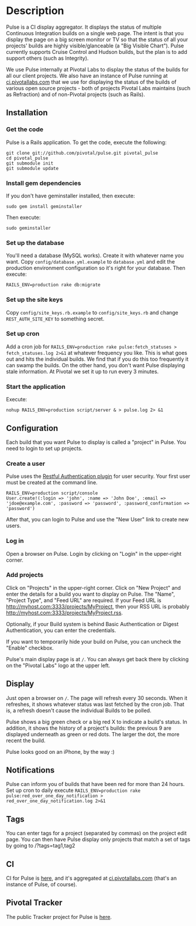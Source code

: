 Description
===========

Pulse is a CI display aggregator. It displays the status of multiple Continuous Integration builds on a single web page.
The intent is that you display the page on a big screen monitor or TV so that the status of all your projects' builds
are highly visible/glanceable (a "Big Visible Chart"). Pulse currently supports Cruise Control and Hudson builds, but the plan
is to add support others (such as Integrity).

We use Pulse internally at Pivotal Labs to display the status of the builds for all our client projects. We also have an
instance of Pulse running at [ci.pivotallabs.com](http://ci.pivotallabs.com) that we use for displaying the status of the builds of various
open source projects - both of projects Pivotal Labs maintains (such as Refraction) and of non-Pivotal projects (such as
Rails).

## Installation

### Get the code

Pulse is a Rails application. To get the code, execute the following:

    git clone git://github.com/pivotal/pulse.git pivotal_pulse
    cd pivotal_pulse
    git submodule init
    git submodule update

### Install gem dependencies

If you don't have geminstaller installed, then execute:

    sudo gem install geminstaller

Then execute:

    sudo geminstaller

### Set up the database

You'll need a database (MySQL works). Create it with whatever name you want. Copy `config/database.yml.example` to
`database.yml` and edit the production environment configuration so it's right for your database. Then execute:

    RAILS_ENV=production rake db:migrate

### Set up the site keys

Copy `config/site_keys.rb.example` to `config/site_keys.rb` and change `REST_AUTH_SITE_KEY` to something secret.

### Set up cron

Add a cron job for `RAILS_ENV=production rake pulse:fetch_statuses > fetch_statuses.log 2>&1` at whatever frequency you
like. This is what goes out and hits the individual builds. We find that if you do this too frequently it
can swamp the builds. On the other hand, you don't want Pulse displaying stale information. At Pivotal we set it up to
run every 3 minutes.

### Start the application

Execute:

    nohup RAILS_ENV=production script/server & > pulse.log 2> &1

## Configuration

Each build that you want Pulse to display is called a "project" in Pulse. You need to login to set up projects.

### Create a user

Pulse uses the [Restful Authentication plugin](http://github.com/technoweenie/restful-authentication) for user security.
Your first user must be created at the command line.

    RAILS_ENV=production script/console
    User.create!(:login => 'john', :name => 'John Doe', :email => 'jdoe@example.com', :password => 'password', :password_confirmation => 'password')

After that, you can login to Pulse and use the "New User" link to create new users.

### Log in

Open a browser on Pulse. Login by clicking on "Login" in the upper-right corner.

### Add projects

Click on "Projects" in the upper-right corner. Click on "New Project" and enter the details for a build
you want to display on Pulse. The "Name", "Project Type", and "Feed URL" are required. If your Feed URL is
http://myhost.com:3333/projects/MyProject, then your RSS URL is probably http://myhost.com:3333/projects/MyProject.rss.

Optionally, if your Build system is behind Basic Authentication or Digest Authentication, you can enter the credentials.

If you want to temporarily hide your build on Pulse, you can uncheck the "Enable" checkbox.

Pulse's main display page is at `/`. You can always get back there by clicking on the "Pivotal Labs" logo at the upper
left.

## Display

Just open a browser on `/`. The page will refresh every 30 seconds. When it refreshes, it shows whatever status was last
fetched by the cron job. That is, a refresh doesn't cause the individual Builds to be polled.

Pulse shows a big green check or a big red X to indicate a build's status. In addition, it shows the history of a
project's builds: the previous 9 are displayed underneath as green or red dots. The larger the dot, the more recent the
build.

Pulse looks good on an iPhone, by the way :)

## Notifications

Pulse can inform you of builds that have been red for more than 24 hours. Set up cron to daily execute
`RAILS_ENV=production rake pulse:red_over_one_day_notification > red_over_one_day_notification.log 2>&1`

## Tags

You can enter tags for a project (separated by commas) on the project edit page.  You can then have Pulse display
only projects that match a set of tags by going to /?tags=tag1,tag2

## CI

CI for Pulse is [here](http://ci.pivotallabs.com:3333/builds/Pulse), and it's aggregated at [ci.pivotallabs.com](http://ci.pivotallabs.com)
(that's an instance of Pulse, of course).

## Pivotal Tracker

The public Tracker project for Pulse is [here](http://www.pivotaltracker.com/projects/2872).